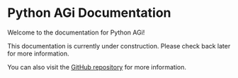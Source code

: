# Python AGi Documentation

Welcome to the documentation for Python AGi!

This documentation is currently under construction. Please check back later for more information.

You can also visit the [GitHub repository](https://github.com/likhonsdev/pythonagi) for more information.